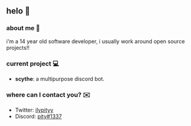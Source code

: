 [1]: https://twitter.com/ilypityy
[2]: https://discord.com/users/851153039225520128


## helo 👋

### about me 🤘
i'm a 14 year old software developer, i usually work around open source projects!!

### current project 💻
+ **scythe**: a multipurpose discord bot.

### where can I contact you? ✉️
+ Twitter: [ilypityy][1]
+ Discord: [pity#1337][2]

